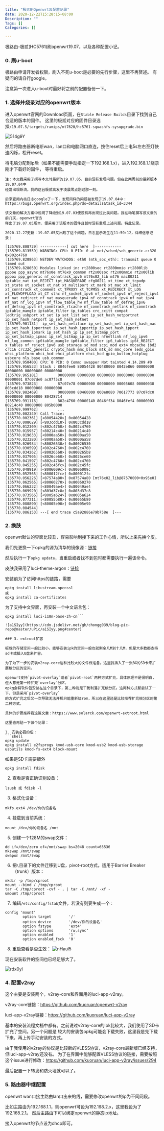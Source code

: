 ```yaml
---
title: "极贰刷Openwrt及配置记录"
date: 2020-12-22T15:28:15+08:00
Description: ""
Tags: []
Categories: []

---
```


极路由-极贰(HC5761)刷openwrt19.07，以及各种配置小记。

### 0. 刷u-boot

极路由申请开发者权限，刷入不死u-boot是必要的先行步骤，这里不再赘述。
有疑问的请自行google。

注意第一次进入u-boot时最好将之前的配置备份一下。

### 1. 选择并烧录对应的openwrt版本

进入openwrt官网的Download页面，在`Stable Release Builds`目录下找到自己合适的版本的固件。
这里的极贰对应的固件目录选择`/19.07.5/targets/ramips/mt7620/hc5761-squashfs-sysupgrade.bin`

![514g9Y](https://cdn.jsdelivr.net/gh/chongg039/blog-pic-repo@master/uPic/514g9Y.png#center)

然后将路由器断电断wan，lan口和电脑网口直连，按住reset后上电5s左右至灯快速闪烁，松开reset。

待电脑分配到ip后（如果不能需要手动指定一下192.168.1.x），进入192.168.1.1烧录刚才下载好的固件，
等待重启。

```
注：本文我采用了撰写本文时最新的19.07.05，目前没有发现问题。但在此两周前的最新版本19.07.04中
经常出现断流，我的这台极贰高发于凌晨零点刚过那一刻。

后来查阅内核日志google了一下，发现同样的问题被发现于19.07.04中：
https://bugs.openwrt.org/index.php?do=details&task_id=3344

该文章的解决方案中说明了降级到19.07.03便没有再出现过此类问题。我在动笔撰写该文章的前几天，openwrt官方
释出了19.07.05版本，便采用了该版本的固件且暂时没有重现上述问题。特此记录。

2020.12.27更新：19.07.05又出现了这个问题，日志显示发生在11:59:12，详细信息记录：

[135769.808729] ------------[ cut here  ]------------
[135769.813559] WARNING: CPU: 0 PID: 0 at net/sched/sch_generic.c:320 0x802c4760
[135769.820863] NETDEV WATCHDOG: eth0 (mtk_soc_eth): transmit queue 0 timed out
[135769.828050] Modules linked in: rt2800soc rt2800mmio rt2800lib pppoe ppp_async mt76x0e mt76x0_common rt2x00soc rt2x00mmio rt2x00lib pppox ppp_generic nf_conntrack_ipv6 mt76x02_lib mt76 mac80211 iptable_nat ipt_REJECT ipt_MASQUERADE cfg80211 xt_time xt_tcpudp xt_state xt_socket xt_nat xt_multiport xt_mark xt_mac xt_limit xt_conntrack xt_comment xt_TPROXY xt_TCPMSS xt_REDIRECT xt_LOG xt_FLOWOFFLOAD xt_CT slhc nf_socket_ipv6 nf_socket_ipv4 nf_reject_ipv4 nf_nat_redirect nf_nat_masquerade_ipv4 nf_conntrack_ipv4 nf_nat_ipv4 nf_nat nf_log_ipv4 nf_flow_table_hw nf_flow_table nf_defrag_ipv6 nf_defrag_ipv4 nf_conntrack_rtcache nf_conntrack_netlink nf_conntrack iptable_mangle iptable_filter ip_tables crc_ccitt compat ledtrig_usbport xt_set ip_set_list_set ip_set_hash_netportnet ip_set_hash_netport ip_set_hash_netnet
[135769.901131]  ip_set_hash_netiface ip_set_hash_net ip_set_hash_mac ip_set_hash_ipportnet ip_set_hash_ipportip ip_set_hash_ipport ip_set_hash_ipmark ip_set_hash_ip ip_set_bitmap_port ip_set_bitmap_ipmac ip_set_bitmap_ip ip_set nfnetlink nf_log_ipv6 nf_log_common ip6table_mangle ip6table_filter ip6_tables ip6t_REJECT x_tables nf_reject_ipv6 usb_storage sd_mod scsi_mod ext4 mbcache jbd2 crc16 crc32c_generic crypto_hash mmc_block mtk_sd mmc_core leds_gpio ohci_platform ohci_hcd ehci_platform ehci_hcd gpio_button_hotplug usbcore nls_base usb_common
[135769.950400] CPU: 0 PID: 0 Comm: swapper Not tainted 4.14.209 #0
[135769.956533] Stack : 8046fee0 80054428 80480000 8042e860 00000000 00000000 00000000 00000000
[135769.965181]         00000000 00000000 00000000 00000000 00000000 00000001 87c07de0 ac07f5c8
[135769.973823]         87c07e78 00000000 00000000 00005608 00000038 803cdd18 00000008 00000000
[135769.982469]         00000000 80460000 000e8080 70617773 87c07dc0 00000000 00000000 80428714
[135769.991116]         802c4760 00000140 8046ff34 8046fef4 00000003 80214c40 00000000 805b0000
[135769.999762]         ...
[135770.002349] Call Trace:
[135770.002361] [<80054428>] 0x80054428
[135770.008629] [<803cdd18>] 0x803cdd18
[135770.012309] [<802c4760>] 0x802c4760
[135770.015957] [<80214c40>] 0x80214c40
[135770.019633] [<8000aa50>] 0x8000aa50
[135770.023280] [<8000aa58>] 0x8000aa58
[135770.026934] [<80026530>] 0x80026530
[135770.030599] [<802c4760>] 0x802c4760
[135770.034262] [<800265b8>] 0x800265b8
[135770.037905] [<8026ce60>] 0x8026ce60
[135770.041597] [<802c4760>] 0x802c4760
[135770.045255] [<802c45fc>] 0x802c45fc
[135770.048919] [<8006009c>] 0x8006009c
[135770.052565] [<800012fc>] 0x800012fc
[135770.056226] [<87574a80>] 0x87574a80 [mt76x02_lib@87570000+0x95e0]
[135770.062565] [<80060270>] 0x80060270
[135770.066232] [<80049ae4>] 0x80049ae4
[135770.069920] [<803d37c8>] 0x803d37c8
[135770.073566] [<8005a624>] 0x8005a624
[135770.077211] [<80055b80>] 0x80055b80
[135770.080890] [<80005e90>] 0x80005e90
[135770.084544] 
[135770.086153] ---[ end trace c5a92886e79b758e  ]---
```

### 2. 换肤

openwrt默认的界面比较丑，容易影响到接下来的工作心情，所以上来先换个皮。

我们先更换一下opkg的源为清华的镜像源：[链接](https://mirrors.tuna.tsinghua.edu.cn/help/openwrt/)

然后执行一下`opkg update`，当重启或者找不到包时都需要执行一遍该命令。

皮肤我采用了luci-theme-argon：[链接](https://github.com/jerrykuku/luci-theme-argon)

安装前为了访问https的链路，需要
```shell
opkg install libustream-openssl
或
opkg install ca-certificates
```

为了支持中文界面，再安装一个中文语言包：
```shell
opkg install luci-i18n-base-zh-cn```

![a1SIyy](https://cdn.jsdelivr.net/gh/chongg039/blog-pic-repo@master/uPic/a1SIyy.png#center)

### 3. extroot扩容

板载的存储空间一般比较小，能够安装ipk的空间一般也就剩余几M到十几M，但是大多数都支持sd卡或插入U盘来扩容。

为了为下一步的安装v2ray-core这种比较大的文件做准备，这里我插入了一张8G的SD卡来扩展根分区的空间。

openwrt支持`pivot-overlay`或者`pivot-root`两种方式扩充，具体原理不是很明白，但大意是第一种扩充`overlay`分区，
opkg会将软件包安装在这个目录下，第二种则是干脆利落扩充根分区。这两种方式都尝试了一下，但是采用`pivot-overlay`
的方式扩充之后又一次导致无法开机只能重新烧rom，所以在这里还是比较推荐扩充根分区的第二种方式。

具体的步骤推荐看这篇文章：https://www.solarck.com/openwrt-extroot.html

这里也再贴一下做个记录：

1. 安装必要的包：
```shell
opkg update
opkg install e2fsprogs kmod-usb-core kmod-usb2 kmod-usb-storage usbutils kmod-fs-ext4 block-mount
```
如果是SD卡需要额外
```shell
opkg install fdisk
```
2. 查看是否正确识别设备：
```shell
lsusb 或 fdisk -l
```
3. 格式化设备：
```shell
mkfs.ext4 /dev/你的设备名
```
4. 挂载到当前系统：
```shell
mount /dev/你的设备名 /mnt
```
5. 创建一个128M的swap文件：
```shell
dd if=/dev/zero of=/mnt/swap bs=2048 count=65536
mkswap /mnt/swap
swapon /mnt/swap
```
6. 把`\`目录下的文件迁移到U盘，pivot-root方式，适用于Barrier Breaker（trunk）版本：
```shell
mkdir -p /tmp/cproot
mount --bind / /tmp/cproot
tar -C /tmp/cproot -cvf - . | tar -C /mnt/ -xf -
umount /tmp/cproot
```
7. 编辑`/etc/config/fstab`文件，若没有则要生成一个：
```shell
config 'mount'
        option target        '/'
        option device        '/dev/你的设备名'
        option fstype        'ext4'
        option options       'rw,sync'
        option enabled       '1'
        option enabled_fsck  '0'
```
8. 重启查看是否生效：
![nHaul5](https://cdn.jsdelivr.net/gh/chongg039/blog-pic-repo@master/uPic/nHaul5.png#center)

现在安装软件的空间也已经足够大了。

![rdx0yl](https://cdn.jsdelivr.net/gh/chongg039/blog-pic-repo@master/uPic/rdx0yl.png#center)

### 4. 配置v2ray

这个主要是安装两个，v2ray-core和界面用的luci-app-v2ray。

v2ray-core链接：https://github.com/kuoruan/openwrt-v2ray

luci-app-v2ray链接：https://github.com/kuoruan/luci-app-v2ray

基本的安装流程文档中都有。之前说过v2ray-core的ipk比较大，我们使用了SD卡扩充了空间。另一个问题是
较大的安装包opkg可能会下载失败，这里我是先下载下来，再上传手动安装的方式。

由于我使用的v2ray的协议是比较新的VLESS协议，v2ray-core最新版已经支持，但luci-app-v2ray还没有。
为了在界面中能够配置VLESS协议的链接，需要按照这个issue进行修改：https://github.com/kuoruan/luci-app-v2ray/issues/294

最后配置一下转发和防火墙就可以了。

### 5. 路由器中继配置

openwrt wan口接主路由lan口出来的线，需要修改openwrt的ip为不同网段。

比如主路由为192.168.1.1，则openwrt可设为192.168.2.x，这里我设为了192.168.2.1。
然后主路由下可以绑定openwrt的静态ip地址。

接入openwrt的节点设为dhcp即可。
